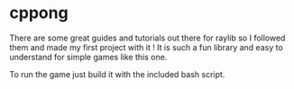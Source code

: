 # cppong

There are some great guides and tutorials out there for raylib so I followed them and made my first project with it !
It is such a fun library and easy to understand for simple games like this one. 

To run the game just build it with the included bash script.
